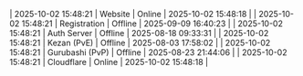 | 2025-10-02 15:48:21 | Website | Online | 2025-10-02 15:48:18 |
| 2025-10-02 15:48:21 | Registration | Offline | 2025-09-09 16:40:23 |
| 2025-10-02 15:48:21 | Auth Server | Offline | 2025-08-18 09:33:31 |
| 2025-10-02 15:48:21 | Kezan (PvE) | Offline | 2025-08-03 17:58:02 |
| 2025-10-02 15:48:21 | Gurubashi (PvP) | Offline | 2025-08-23 21:44:06 |
| 2025-10-02 15:48:21 | Cloudflare | Online | 2025-10-02 15:48:18 |
